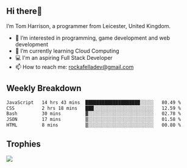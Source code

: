 ## Hi there👋
I’m Tom Harrison, a programmer from Leicester, United Kingdom.
- 👀 I’m interested in programming, game development and web development
- 🌱 I’m currently learning Cloud Computing
- 💻 I'm an aspiring Full Stack Developer
- 📫 How to reach me: [rockafelladev@gmail.com](rockafelladev@gmail.com)

## Weekly Breakdown

<!--START_SECTION:waka-->

```txt
JavaScript   14 hrs 43 mins  ████████████████████░░░░░   80.49 %
CSS          2 hrs 18 mins   ███░░░░░░░░░░░░░░░░░░░░░░   12.59 %
Bash         30 mins         ▓░░░░░░░░░░░░░░░░░░░░░░░░   02.78 %
JSON         17 mins         ▒░░░░░░░░░░░░░░░░░░░░░░░░   01.58 %
HTML         8 mins          ▒░░░░░░░░░░░░░░░░░░░░░░░░   00.80 %
```

<!--END_SECTION:waka-->

## Trophies

<img src="https://github-profile-trophy.vercel.app/?username=TomHarrison001&theme=nord&no-frame=true&margin-w=10&column=7" />
